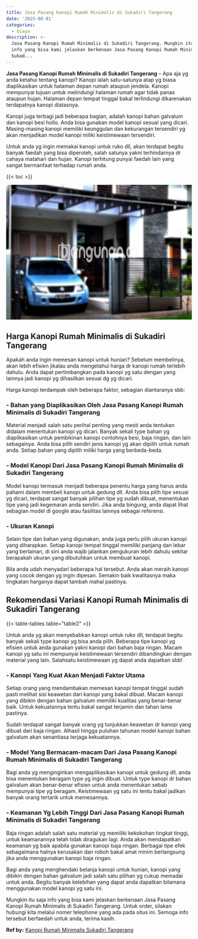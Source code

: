 ```yaml
---
title: Jasa Pasang Kanopi Rumah Minimalis di Sukadiri Tangerang
date: '2025-08-01'
categories:
  - biaya
description: >-
  Jasa Pasang Kanopi Rumah Minimalis di Sukadiri Tangerang. Mungkin itu saja
  info yang bisa kami jelaskan berkenaan Jasa Pasang Kanopi Rumah Minimalis di
  Sukad...
---
```


**Jasa Pasang Kanopi Rumah Minimalis di Sukadiri Tangerang** – Apa aja yg anda ketahui tentang kanopi? Kanopi ialah satu-satunya atap yg biasa diaplikasikan untuk halaman depan rumah ataupun jendela. Kanopi mempunyai tujuan untuk melindungi halaman rumah agar tidak panas ataupun hujan. Halaman depan tempat tinggal bakal terlindungi dikarenakan terdapatnya kanopi diatasnya.

Kanopi juga terbagi jadi beberapa bagian, adalah kanopi bahan galvalum dan kanopi besi hollo. Anda bisa gunakan model kanopi sesuai yang dicari. Masing-masing kanopi memiliki keunggulan dan kekurangan tersendiri yg akan menjadikan model kanopi miliki keistimewaan tersendiri.

Untuk anda yg ingin memakai kanopi untuk ruko dll, akan terdapat begitu banyak faedah yang bisa diperoleh, salah satunya yakni terhindarnya dr cahaya matahari dan hujan. Kanopi terhitung punyai faedah lain yang sangat bermanfaat terhadap rumah anda.

{{< toc >}}

![Jasa Pasang Kanopi Rumah Minimalis di Sukadiri Tangerang](/images/harga-kanopi-minimalis-49.png)

## Harga Kanopi Rumah Minimalis di Sukadiri Tangerang

Apakah anda ingin memesan kanopi untuk hunian? Sebelum membelinya, akan lebih efisien jikalau anda mengetahui harga dr kanopi rumah terlebih dahulu. Anda dapat pertimbangkan pada kanopi yg satu dengan yang lainnya jadi kanopi yg dihasilkan sesuai dg yg dicari.

Harga kanopi terdampak oleh beberapa faktor, sebagian diantaranya sbb:

### \- Bahan yang Diaplikasikan Oleh Jasa Pasang Kanopi Rumah Minimalis di Sukadiri Tangerang

Material menjadi salah satu perihal penting yang mesti anda tentukan didalam menentukan kanopi yg dicari. Banyak sekali type bahan yg diaplikasikan untuk pembikinan kanopi contohnya besi, baja ringan, dan lain sebagainya. Anda bisa pilih sendiri jenis kanopi yg akan dipilih untuk rumah anda. Setiap bahan yang dipilih miliki harga yang berbeda-beda.

### \- Model Kanopi Dari Jasa Pasang Kanopi Rumah Minimalis di Sukadiri Tangerang

Model kanopi termasuk menjadi beberapa penentu harga yang harus anda pahami dalam membeli kanopi untuk gedung dll. Anda bisa pilih tipe sesuai yg dicari, terdapat sangat banyak pilihan tipe yg sudah dibuat, menentukan tipe yang jadi kegemaran anda sendiri. Jika anda bingung, anda dapat lihat sebagian model di google atau fasilitas lainnya sebagai referensi.

### \- Ukuran Kanopi

Selain tipe dan bahan yang digunakan, anda juga perlu pilih ukuran kanopi yang diharapkan. Setiap kanopi tempat tinggal memiliki panjang dan lebar yang berlainan, di sini anda wajib jalankan pengukuran lebih dahulu sekitar berapakah ukuran yang dibutuhkan untuk membuat kanopi.

Bila anda udah menyadari beberapa hal tersebut. Anda akan meraih kanopi yang cocok dengan yg ingin dipesan. Semakin baik kwalitasnya maka tingkatan harganya dapat tambah mahal pastinya.

## Rekomendasi Variasi Kanopi Rumah Minimalis di Sukadiri Tangerang

{{< table-tables table="table2" >}}

Untuk anda yg akan menyebabkan kanopi untuk ruko dll, terdapat begitu banyak sekali type kanopi yg bisa anda pilih. Beberapa tipe kanopi yg efisien untuk anda gunakan yakni kanopi dari bahan baja ringan. Macam kanopi yg satu ini mempunyai keistimewaan tersendiri dibandingkan dengan material yang lain. Salahsatu keistimewaan yg dapat anda dapatkan sbb!

### \- Kanopi Yang Kuat Akan Menjadi Faktor Utama

Setiap orang yang mendambakan memesan kanopi tempat tinggal sudah pasti melihat sisi keawetan dari kanopi yang bakal dibuat. Macam kanopi yang dibikin dengan bahan galvalum memiliki kualitas yang benar-benar baik. Untuk kekuatannya tentu bakal sangat terjamin dan tahan lama pastinya.

Sudah terdapat sangat banyak orang yg tunjukkan keawetan dr kanopi yang dibuat dari baja ringan. Alhasil hingga puluhan tahunan model kanopi bahan galvalum akan senantiasa terjaga kekuatannya.

### \- Model Yang Bermacam-macam Dari Jasa Pasang Kanopi Rumah Minimalis di Sukadiri Tangerang

Bagi anda yg menginginkan mengaplikasikan kanopi untuk gedung dll, anda bisa menentukan beragam type yg ingin dibuat. Untuk type kanopi dr bahan galvalum akan benar-benar efisien untuk anda menentukan sebab mempunyai tipe yg beragam. Keistimewaan yg satu ini tentu bakal jadikan banyak orang tertarik untuk memesannya.

### \- Keamanan Yg Lebih Tinggi Dari Jasa Pasang Kanopi Rumah Minimalis di Sukadiri Tangerang

Baja ringan adalah salah satu material yg memiliki kekokohan tingkat tinggi, untuk keamanannya telah tidak diragukan lagi. Anda akan mendapatkan keamanan yg baik apabila gunakan kanopi baja ringan. Berbagai tipe efek sebagaimana halnya kerusakan dan roboh bakal amat minim berlangsung jika anda menggunakan kanopi baja ringan.

Bagi anda yang menghendaki belanja kanopi untuk hunian, kanopi yang dibikin dengan bahan galvalum jadi salah satu pilihan yg cukup memadai untuk anda. Begitu banyak kelebihan yang dapat anda dapatkan bilamana menggunakan model kanopi yg satu ini.

Mungkin itu saja info yang bisa kami jelaskan berkenaan Jasa Pasang Kanopi Rumah Minimalis di Sukadiri Tangerang. Untuk order, silakan hubungi kita melalui nomer telephone yang ada pada situs ini. Semoga info tersebut berfaedah untuk anda, terima kasih.

**Ref by:**  [Kanopi Rumah Minimalis Sukadiri Tangerang](https://id.wikipedia.org/wiki/Kanopi)
